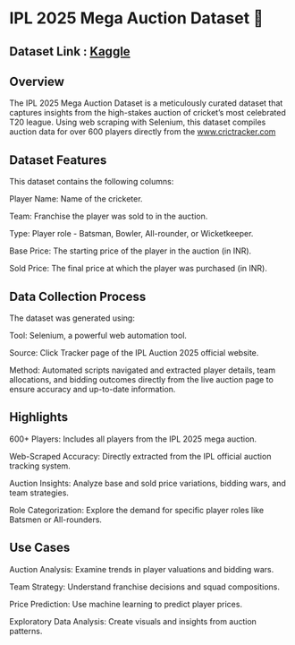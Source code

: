 # IPL 2025 Mega Auction Dataset 🏏
## Dataset Link : [Kaggle](https://www.kaggle.com/datasets/souviksamanta1053/ipl-2025-mega-auction-dataset)
## Overview

The IPL 2025 Mega Auction Dataset is a meticulously curated dataset that captures insights from the high-stakes auction of cricket’s most celebrated T20 league. Using web scraping with Selenium, this dataset compiles auction data for over 600 players directly from the www.crictracker.com

## Dataset Features

This dataset contains the following columns:

Player Name: Name of the cricketer.

Team: Franchise the player was sold to in the auction.

Type: Player role - Batsman, Bowler, All-rounder, or Wicketkeeper.

Base Price: The starting price of the player in the auction (in INR).

Sold Price: The final price at which the player was purchased (in INR).

## Data Collection Process

The dataset was generated using:

Tool: Selenium, a powerful web automation tool.

Source: Click Tracker page of the IPL Auction 2025 official website.

Method: Automated scripts navigated and extracted player details, team allocations, and bidding outcomes directly from the live auction page to ensure accuracy and up-to-date information.

## Highlights
600+ Players: Includes all players from the IPL 2025 mega auction.

Web-Scraped Accuracy: Directly extracted from the IPL official auction tracking system.

Auction Insights: Analyze base and sold price variations, bidding wars, and team strategies.

Role Categorization: Explore the demand for specific player roles like Batsmen or All-rounders.

## Use Cases
Auction Analysis: Examine trends in player valuations and bidding wars.

Team Strategy: Understand franchise decisions and squad compositions.

Price Prediction: Use machine learning to predict player prices.

Exploratory Data Analysis: Create visuals and insights from auction patterns.
